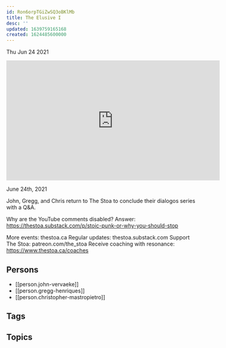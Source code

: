```yaml
---
id: Ron6orpTGiZwSQ3oBKlMb
title: The Elusive I
desc: ''
updated: 1639759165168
created: 1624485600000
---
```





Thu Jun 24 2021

<iframe width="560" height="315" src="https://www.youtube.com/embed/BL9X4UKeuVo" title="The Elusive I w/ John Vervaeke, Gregg Henriques, and Christopher Mastropietro" frameborder="0" allow="accelerometer; autoplay; clipboard-write; encrypted-media; gyroscope; picture-in-picture" allowfullscreen ></iframe>

June 24th, 2021

John, Gregg, and Chris return to The Stoa to conclude their dialogos series with a Q&A.

Why are the YouTube comments disabled? Answer: https://thestoa.substack.com/p/stoic-punk-or-why-you-should-stop

More events: thestoa.ca
Regular updates: thestoa.substack.com
Support The Stoa: patreon.com/the_stoa
Receive coaching with resonance: https://www.thestoa.ca/coaches

## Persons

- [[person.john-vervaeke]]
- [[person.gregg-henriques]]
- [[person.christopher-mastropietro]]

## Tags



## Topics



